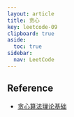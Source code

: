 ```yaml
---
layout: article
title: 贪心
key: leetcode-09
clipboard: true
aside:
  toc: true
sidebar:
  nav: LeetCode
---
```


## Reference

- [贪心算法理论基础](https://www.bilibili.com/video/BV1WK4y1R71x/?spm_id_from=333.788&vd_source=7a2542c6c909b3ee1fab551277360826)